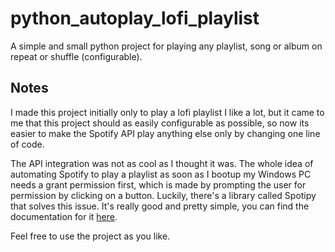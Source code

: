 # python_autoplay_lofi_playlist
A simple and small python project for playing any playlist, song or album on repeat or shuffle (configurable).

## Notes 

I made this project initially only to play a lofi playlist I like a lot, but it came to me that this project should as easily configurable as possible, so now its easier to make the Spotify API play anything else only by changing one line of code.

The API integration was not as cool as I thought it was. The whole idea of automating Spotify to play a playlist as soon as I bootup my Windows PC needs a grant permission first, which is made by prompting the user for permission by clicking on a button. Luckily, there's a library called Spotipy that solves this issue. It's really good and pretty simple, you can find the documentation for it [here](https://spotipy.readthedocs.io/en/2.12.0/).

Feel free to use the project as you like.

